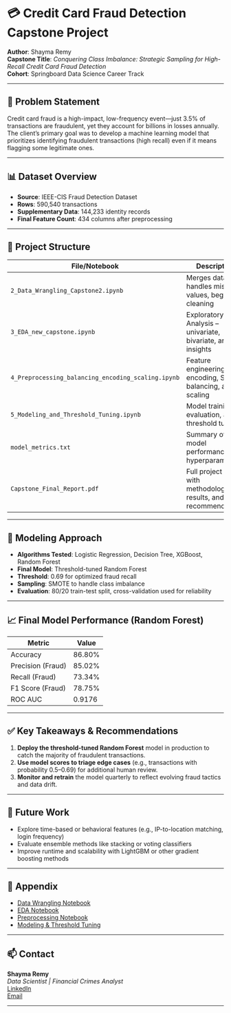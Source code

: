 # 💳 Credit Card Fraud Detection Capstone Project

**Author**: Shayma Remy  
**Capstone Title**: *Conquering Class Imbalance: Strategic Sampling for High-Recall Credit Card Fraud Detection*  
**Cohort**: Springboard Data Science Career Track  

---

## 🧠 Problem Statement

Credit card fraud is a high-impact, low-frequency event—just 3.5% of transactions are fraudulent, yet they account for billions in losses annually. The client’s primary goal was to develop a machine learning model that prioritizes identifying fraudulent transactions (high recall) even if it means flagging some legitimate ones.

---

## 📊 Dataset Overview

- **Source**: IEEE-CIS Fraud Detection Dataset  
- **Rows**: 590,540 transactions  
- **Supplementary Data**: 144,233 identity records  
- **Final Feature Count**: 434 columns after preprocessing

---

## 🔧 Project Structure

| File/Notebook | Description |
|---------------|-------------|
| `2_Data_Wrangling_Capstone2.ipynb` | Merges datasets, handles missing values, begins cleaning |
| `3_EDA_new_capstone.ipynb` | Exploratory Data Analysis – univariate, bivariate, and insights |
| `4_Preprocessing_balancing_encoding_scaling.ipynb` | Feature engineering, encoding, SMOTE balancing, and scaling |
| `5_Modeling_and_Threshold_Tuning.ipynb` | Model training, evaluation, and threshold tuning |
| `model_metrics.txt` | Summary of final model performance and hyperparameters |
| `Capstone_Final_Report.pdf` | Full project report with methodology, results, and recommendations |

---

## 🧪 Modeling Approach

- **Algorithms Tested**: Logistic Regression, Decision Tree, XGBoost, Random Forest  
- **Final Model**: Threshold-tuned Random Forest  
- **Threshold**: 0.69 for optimized fraud recall  
- **Sampling**: SMOTE to handle class imbalance  
- **Evaluation**: 80/20 train-test split, cross-validation used for reliability

---

## 📈 Final Model Performance (Random Forest)

| Metric | Value |
|--------|-------|
| Accuracy | 86.80% |
| Precision (Fraud) | 85.02% |
| Recall (Fraud) | 73.34% |
| F1 Score (Fraud) | 78.75% |
| ROC AUC | 0.9176 |

---

## ✅ Key Takeaways & Recommendations

1. **Deploy the threshold-tuned Random Forest** model in production to catch the majority of fraudulent transactions.
2. **Use model scores to triage edge cases** (e.g., transactions with probability 0.5–0.69) for additional human review.
3. **Monitor and retrain** the model quarterly to reflect evolving fraud tactics and data drift.

---

## 🔮 Future Work

- Explore time-based or behavioral features (e.g., IP-to-location matching, login frequency)
- Evaluate ensemble methods like stacking or voting classifiers
- Improve runtime and scalability with LightGBM or other gradient boosting methods

---

## 📎 Appendix

- [Data Wrangling Notebook](https://github.com/Shaymaxo/Capstone-2-Springboard/blob/main/2_Data_Wrangling_Capstone2.ipynb)  
- [EDA Notebook](https://github.com/Shaymaxo/Capstone-2-Springboard/blob/main/3_EDA_new_capstone.ipynb)  
- [Preprocessing Notebook](https://github.com/Shaymaxo/Capstone-2-Springboard/blob/main/4_Preprocessing_balancing_encoding_scaling.ipynb)  
- [Modeling & Threshold Tuning](https://github.com/Shaymaxo/Capstone-2-Springboard/blob/main/5_Modeling_and_Threshold_Tuning.ipynb)

---

## 📫 Contact

**Shayma Remy**  
*Data Scientist | Financial Crimes Analyst*  
[LinkedIn](https://www.linkedin.com/in/shayma-remy)  
[Email](shayma.remy@gmail.com)

---
